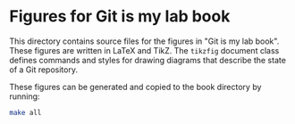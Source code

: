 # Figures for Git is my lab book

This directory contains source files for the figures in "Git is my lab book".
These figures are written in LaTeX and TikZ.
The `tikzfig` document class defines commands and styles for drawing diagrams that describe the state of a Git repository.

These figures can be generated and copied to the book directory by running:

```sh
make all
```
